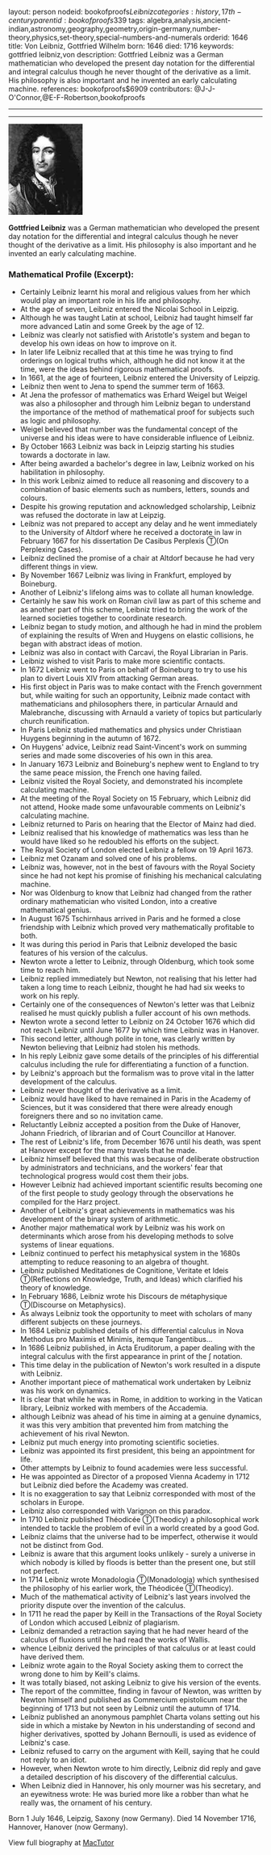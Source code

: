 layout: person
nodeid: bookofproofs$Leibniz
categories: history,17th-century
parentid: bookofproofs$339
tags: algebra,analysis,ancient-indian,astronomy,geography,geometry,origin-germany,number-theory,physics,set-theory,special-numbers-and-numerals
orderid: 1646
title: Von Leibniz, Gottfried Wilhelm
born: 1646
died: 1716
keywords: gottfried leibniz,von
description: Gottfried Leibniz was a German mathematician who developed the present day notation for the differential and integral calculus though he never thought of the derivative as a limit. His philosophy is also important and he invented an early calculating machine.
references: bookofproofs$6909
contributors: @J-J-O'Connor,@E-F-Robertson,bookofproofs

---



---

![Leibniz.jpg](https://github.com/bookofproofs/bookofproofs.github.io/blob/main/_sources/_assets/images/portraits/Leibniz.jpg?raw=true)

**Gottfried Leibniz** was a German mathematician who developed the present day notation for the differential and integral calculus though he never thought of the derivative as a limit. His philosophy is also important and he invented an early calculating machine.

### Mathematical Profile (Excerpt):
* Certainly Leibniz learnt his moral and religious values from her which would play an important role in his life and philosophy.
* At the age of seven, Leibniz entered the Nicolai School in Leipzig.
* Although he was taught Latin at school, Leibniz had taught himself far more advanced Latin and some Greek by the age of 12.
* Leibniz was clearly not satisfied with Aristotle's system and began to develop his own ideas on how to improve on it.
* In later life Leibniz recalled that at this time he was trying to find orderings on logical truths which, although he did not know it at the time, were the ideas behind rigorous mathematical proofs.
* In 1661, at the age of fourteen, Leibniz entered the University of Leipzig.
* Leibniz then went to Jena to spend the summer term of 1663.
* At Jena the professor of mathematics was Erhard Weigel but Weigel was also a philosopher and through him Leibniz began to understand the importance of the method of mathematical proof for subjects such as logic and philosophy.
* Weigel believed that number was the fundamental concept of the universe and his ideas were to have considerable influence of Leibniz.
* By October 1663 Leibniz was back in Leipzig starting his studies towards a doctorate in law.
* After being awarded a bachelor's degree in law, Leibniz worked on his habilitation in philosophy.
* In this work Leibniz aimed to reduce all reasoning and discovery to a combination of basic elements such as numbers, letters, sounds and colours.
* Despite his growing reputation and acknowledged scholarship, Leibniz was refused the doctorate in law at Leipzig.
* Leibniz was not prepared to accept any delay and he went immediately to the University of Altdorf where he received a doctorate in law in February 1667 for his dissertation De Casibus Perplexis Ⓣ(On Perplexing Cases).
* Leibniz declined the promise of a chair at Altdorf because he had very different things in view.
* By November 1667 Leibniz was living in Frankfurt, employed by Boineburg.
* Another of Leibniz's lifelong aims was to collate all human knowledge.
* Certainly he saw his work on Roman civil law as part of this scheme and as another part of this scheme, Leibniz tried to bring the work of the learned societies together to coordinate research.
* Leibniz began to study motion, and although he had in mind the problem of explaining the results of Wren and Huygens on elastic collisions, he began with abstract ideas of motion.
* Leibniz was also in contact with Carcavi, the Royal Librarian in Paris.
* Leibniz wished to visit Paris to make more scientific contacts.
* In 1672 Leibniz went to Paris on behalf of Boineburg to try to use his plan to divert Louis XIV from attacking German areas.
* His first object in Paris was to make contact with the French government but, while waiting for such an opportunity, Leibniz made contact with mathematicians and philosophers there, in particular Arnauld and Malebranche, discussing with Arnauld a variety of topics but particularly church reunification.
* In Paris Leibniz studied mathematics and physics under Christiaan Huygens beginning in the autumn of 1672.
* On Huygens' advice, Leibniz read Saint-Vincent's work on summing series and made some discoveries of his own in this area.
* In January 1673 Leibniz and Boineburg's nephew went to England to try the same peace mission, the French one having failed.
* Leibniz visited the Royal Society, and demonstrated his incomplete calculating machine.
* At the meeting of the Royal Society on 15 February, which Leibniz did not attend, Hooke made some unfavourable comments on Leibniz's calculating machine.
* Leibniz returned to Paris on hearing that the Elector of Mainz had died.
* Leibniz realised that his knowledge of mathematics was less than he would have liked so he redoubled his efforts on the subject.
* The Royal Society of London elected Leibniz a fellow on 19 April 1673.
* Leibniz met Ozanam and solved one of his problems.
* Leibniz was, however, not in the best of favours with the Royal Society since he had not kept his promise of finishing his mechanical calculating machine.
* Nor was Oldenburg to know that Leibniz had changed from the rather ordinary mathematician who visited London, into a creative mathematical genius.
* In August 1675 Tschirnhaus arrived in Paris and he formed a close friendship with Leibniz which proved very mathematically profitable to both.
* It was during this period in Paris that Leibniz developed the basic features of his version of the calculus.
* Newton wrote a letter to Leibniz, through Oldenburg, which took some time to reach him.
* Leibniz replied immediately but Newton, not realising that his letter had taken a long time to reach Leibniz, thought he had had six weeks to work on his reply.
* Certainly one of the consequences of Newton's letter was that Leibniz realised he must quickly publish a fuller account of his own methods.
* Newton wrote a second letter to Leibniz on 24 October 1676 which did not reach Leibniz until June 1677 by which time Leibniz was in Hanover.
* This second letter, although polite in tone, was clearly written by Newton believing that Leibniz had stolen his methods.
* In his reply Leibniz gave some details of the principles of his differential calculus including the rule for differentiating a function of a function.
* by Leibniz's approach but the formalism was to prove vital in the latter development of the calculus.
* Leibniz never thought of the derivative as a limit.
* Leibniz would have liked to have remained in Paris in the Academy of Sciences, but it was considered that there were already enough foreigners there and so no invitation came.
* Reluctantly Leibniz accepted a position from the Duke of Hanover, Johann Friedrich, of librarian and of Court Councillor at Hanover.
* The rest of Leibniz's life, from December 1676 until his death, was spent at Hanover except for the many travels that he made.
* Leibniz himself believed that this was because of deliberate obstruction by administrators and technicians, and the workers' fear that technological progress would cost them their jobs.
* However Leibniz had achieved important scientific results becoming one of the first people to study geology through the observations he compiled for the Harz project.
* Another of Leibniz's great achievements in mathematics was his development of the binary system of arithmetic.
* Another major mathematical work by Leibniz was his work on determinants which arose from his developing methods to solve systems of linear equations.
* Leibniz continued to perfect his metaphysical system in the 1680s attempting to reduce reasoning to an algebra of thought.
* Leibniz published Meditationes de Cognitione, Veritate et Ideis Ⓣ(Reflections on Knowledge, Truth, and Ideas) which clarified his theory of knowledge.
* In February 1686, Leibniz wrote his Discours de métaphysique Ⓣ(Discourse on Metaphysics).
* As always Leibniz took the opportunity to meet with scholars of many different subjects on these journeys.
* In 1684 Leibniz published details of his differential calculus in Nova Methodus pro Maximis et Minimis, itemque Tangentibus...
* In 1686 Leibniz published, in Acta Eruditorum, a paper dealing with the integral calculus with the first appearance in print of the ∫  notation.
* This time delay in the publication of Newton's work resulted in a dispute with Leibniz.
* Another important piece of mathematical work undertaken by Leibniz was his work on dynamics.
* It is clear that while he was in Rome, in addition to working in the Vatican library, Leibniz worked with members of the Accademia.
* although Leibniz was ahead of his time in aiming at a genuine dynamics, it was this very ambition that prevented him from matching the achievement of his rival Newton.
* Leibniz put much energy into promoting scientific societies.
* Leibniz was appointed its first president, this being an appointment for life.
* Other attempts by Leibniz to found academies were less successful.
* He was appointed as Director of a proposed Vienna Academy in 1712 but Leibniz died before the Academy was created.
* It is no exaggeration to say that Leibniz corresponded with most of the scholars in Europe.
* Leibniz also corresponded with Varignon on this paradox.
* In 1710 Leibniz published Théodicée Ⓣ(Theodicy) a philosophical work intended to tackle the problem of evil in a world created by a good God.
* Leibniz claims that the universe had to be imperfect, otherwise it would not be distinct from God.
* Leibniz is aware that this argument looks unlikely - surely a universe in which nobody is killed by floods is better than the present one, but still not perfect.
* In 1714 Leibniz wrote Monadologia Ⓣ(Monadologia) which synthesised the philosophy of his earlier work, the Théodicée Ⓣ(Theodicy).
* Much of the mathematical activity of Leibniz's last years involved the priority dispute over the invention of the calculus.
* In 1711 he read the paper by Keill in the Transactions of the Royal Society of London which accused Leibniz of plagiarism.
* Leibniz demanded a retraction saying that he had never heard of the calculus of fluxions until he had read the works of Wallis.
* whence Leibniz derived the principles of that calculus or at least could have derived them.
* Leibniz wrote again to the Royal Society asking them to correct the wrong done to him by Keill's claims.
* It was totally biased, not asking Leibniz to give his version of the events.
* The report of the committee, finding in favour of Newton, was written by Newton himself and published as Commercium epistolicum near the beginning of 1713 but not seen by Leibniz until the autumn of 1714.
* Leibniz published an anonymous pamphlet Charta volans setting out his side in which a mistake by Newton in his understanding of second and higher derivatives, spotted by Johann Bernoulli, is used as evidence of Leibniz's case.
* Leibniz refused to carry on the argument with Keill, saying that he could not reply to an idiot.
* However, when Newton wrote to him directly, Leibniz did reply and gave a detailed description of his discovery of the differential calculus.
* When Leibniz died in Hannover, his only mourner was his secretary, and an eyewitness wrote: He was buried more like a robber than what he really was, the ornament of his century.

Born 1 July 1646, Leipzig, Saxony (now Germany). Died 14 November 1716, Hannover, Hanover (now Germany).

View full biography at [MacTutor](https://mathshistory.st-andrews.ac.uk/Biographies/Leibniz/)

